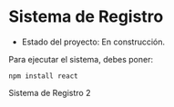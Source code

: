 <h1>Sistema de Registro</h1>

- Estado del proyecto: En construcción.
  
Para ejecutar el sistema, debes poner:

```npm install react```

Sistema de Registro 2 
